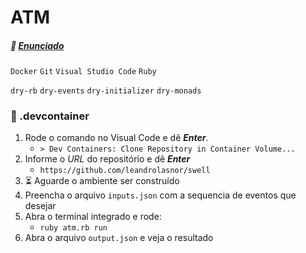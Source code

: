# ATM

##### :link: [Enunciado](https://github.com/leandrolasnor/swell/blob/master/description.pdf)

`Docker` `Git` `Visual Studio Code` `Ruby`

`dry-rb` `dry-events` `dry-initializer` `dry-monads`

### :whale: .devcontainer

1. Rode o comando no Visual Code e dê ___Enter___.
    - `> Dev Containers: Clone Repository in Container Volume...`
2. Informe o _URL_ do repositório e dê ___Enter___
    - `https://github.com/leandrolasnor/swell`
3. :hourglass_flowing_sand: Aguarde o ambiente ser construído
4. Preencha o arquivo `inputs.json` com a sequencia de eventos que desejar
5. Abra o terminal integrado e rode:
    - `ruby atm.rb run`
6. Abra o arquivo `output.json` e veja o resultado
